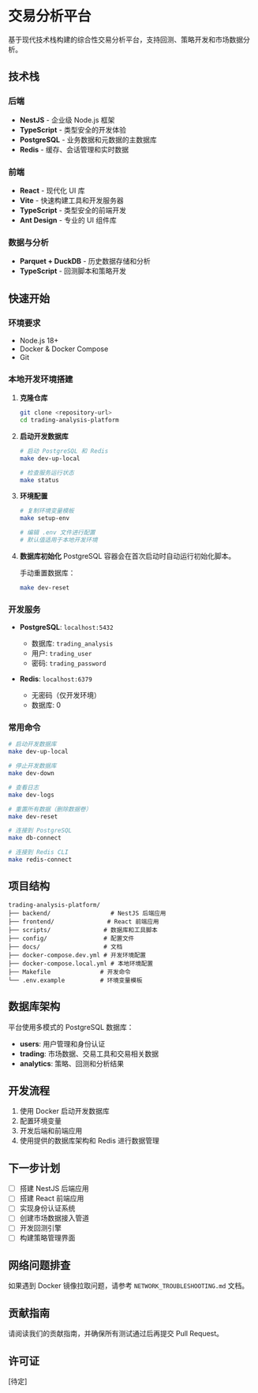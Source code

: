 # 交易分析平台

基于现代技术栈构建的综合性交易分析平台，支持回测、策略开发和市场数据分析。

## 技术栈

### 后端
- **NestJS** - 企业级 Node.js 框架
- **TypeScript** - 类型安全的开发体验
- **PostgreSQL** - 业务数据和元数据的主数据库
- **Redis** - 缓存、会话管理和实时数据

### 前端
- **React** - 现代化 UI 库
- **Vite** - 快速构建工具和开发服务器
- **TypeScript** - 类型安全的前端开发
- **Ant Design** - 专业的 UI 组件库

### 数据与分析
- **Parquet + DuckDB** - 历史数据存储和分析
- **TypeScript** - 回测脚本和策略开发

## 快速开始

### 环境要求
- Node.js 18+ 
- Docker & Docker Compose
- Git

### 本地开发环境搭建

1. **克隆仓库**
   ```bash
   git clone <repository-url>
   cd trading-analysis-platform
   ```

2. **启动开发数据库**
   ```bash
   # 启动 PostgreSQL 和 Redis
   make dev-up-local
   
   # 检查服务运行状态
   make status
   ```

3. **环境配置**
   ```bash
   # 复制环境变量模板
   make setup-env
   
   # 编辑 .env 文件进行配置
   # 默认值适用于本地开发环境
   ```

4. **数据库初始化**
   PostgreSQL 容器会在首次启动时自动运行初始化脚本。
   
   手动重置数据库：
   ```bash
   make dev-reset
   ```

### 开发服务

- **PostgreSQL**: `localhost:5432`
  - 数据库: `trading_analysis`
  - 用户: `trading_user`
  - 密码: `trading_password`

- **Redis**: `localhost:6379`
  - 无密码（仅开发环境）
  - 数据库: 0

### 常用命令

```bash
# 启动开发数据库
make dev-up-local

# 停止开发数据库
make dev-down

# 查看日志
make dev-logs

# 重置所有数据（删除数据卷）
make dev-reset

# 连接到 PostgreSQL
make db-connect

# 连接到 Redis CLI
make redis-connect
```

## 项目结构

```
trading-analysis-platform/
├── backend/                 # NestJS 后端应用
├── frontend/               # React 前端应用
├── scripts/               # 数据库和工具脚本
├── config/                # 配置文件
├── docs/                  # 文档
├── docker-compose.dev.yml # 开发环境配置
├── docker-compose.local.yml # 本地环境配置
├── Makefile              # 开发命令
└── .env.example          # 环境变量模板
```

## 数据库架构

平台使用多模式的 PostgreSQL 数据库：

- **users**: 用户管理和身份认证
- **trading**: 市场数据、交易工具和交易相关数据
- **analytics**: 策略、回测和分析结果

## 开发流程

1. 使用 Docker 启动开发数据库
2. 配置环境变量
3. 开发后端和前端应用
4. 使用提供的数据库架构和 Redis 进行数据管理

## 下一步计划

- [ ] 搭建 NestJS 后端应用
- [ ] 搭建 React 前端应用
- [ ] 实现身份认证系统
- [ ] 创建市场数据接入管道
- [ ] 开发回测引擎
- [ ] 构建策略管理界面

## 网络问题排查

如果遇到 Docker 镜像拉取问题，请参考 `NETWORK_TROUBLESHOOTING.md` 文档。

## 贡献指南

请阅读我们的贡献指南，并确保所有测试通过后再提交 Pull Request。

## 许可证

[待定]
